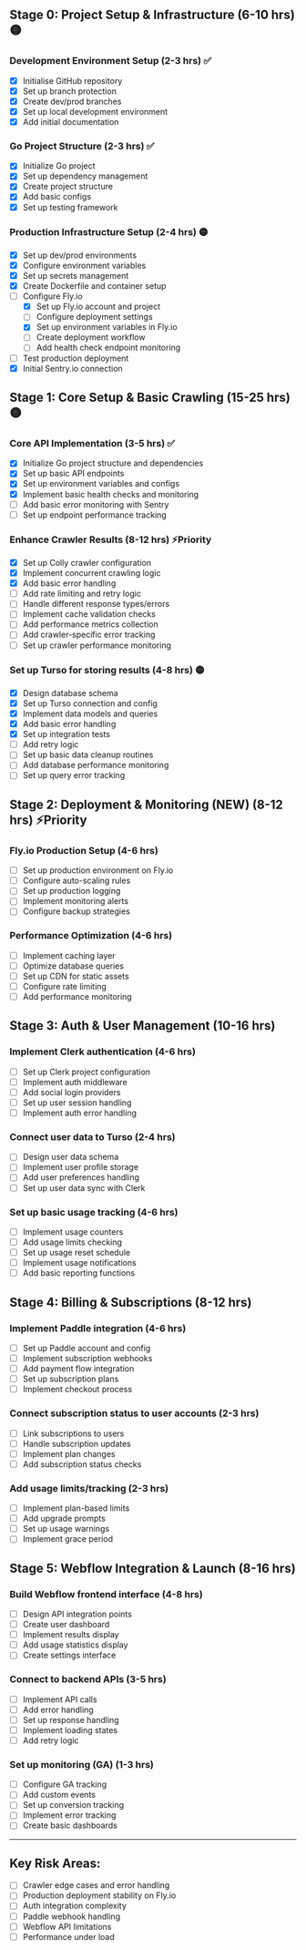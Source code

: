 ## Stage 0: Project Setup & Infrastructure (6-10 hrs) 🟡

### Development Environment Setup (2-3 hrs) ✅

- [x] Initialise GitHub repository
- [x] Set up branch protection
- [x] Create dev/prod branches
- [x] Set up local development environment
- [x] Add initial documentation

### Go Project Structure (2-3 hrs) ✅

- [x] Initialize Go project
- [x] Set up dependency management
- [x] Create project structure
- [x] Add basic configs
- [x] Set up testing framework

### Production Infrastructure Setup (2-4 hrs) 🟡

- [x] Set up dev/prod environments
- [x] Configure environment variables
- [x] Set up secrets management
- [x] Create Dockerfile and container setup
- [ ] Configure Fly.io
  - [x] Set up Fly.io account and project
  - [ ] Configure deployment settings
  - [x] Set up environment variables in Fly.io
  - [ ] Create deployment workflow
  - [ ] Add health check endpoint monitoring
- [ ] Test production deployment
- [x] Initial Sentry.io connection

## Stage 1: Core Setup & Basic Crawling (15-25 hrs) 🟡

### Core API Implementation (3-5 hrs) ✅

- [x] Initialize Go project structure and dependencies
- [x] Set up basic API endpoints
- [x] Set up environment variables and configs
- [x] Implement basic health checks and monitoring
- [ ] Add basic error monitoring with Sentry
- [ ] Set up endpoint performance tracking

### Enhance Crawler Results (8-12 hrs) ⚡Priority

- [x] Set up Colly crawler configuration
- [x] Implement concurrent crawling logic
- [x] Add basic error handling
- [ ] Add rate limiting and retry logic
- [ ] Handle different response types/errors
- [ ] Implement cache validation checks
- [ ] Add performance metrics collection
- [ ] Add crawler-specific error tracking
- [ ] Set up crawler performance monitoring

### Set up Turso for storing results (4-8 hrs) 🟡

- [x] Design database schema
- [x] Set up Turso connection and config
- [x] Implement data models and queries
- [x] Add basic error handling
- [x] Set up integration tests
- [ ] Add retry logic
- [ ] Set up basic data cleanup routines
- [ ] Add database performance monitoring
- [ ] Set up query error tracking

## Stage 2: Deployment & Monitoring (NEW) (8-12 hrs) ⚡Priority

### Fly.io Production Setup (4-6 hrs)

- [ ] Set up production environment on Fly.io
- [ ] Configure auto-scaling rules
- [ ] Set up production logging
- [ ] Implement monitoring alerts
- [ ] Configure backup strategies

### Performance Optimization (4-6 hrs)

- [ ] Implement caching layer
- [ ] Optimize database queries
- [ ] Set up CDN for static assets
- [ ] Configure rate limiting
- [ ] Add performance monitoring

## Stage 3: Auth & User Management (10-16 hrs)

### Implement Clerk authentication (4-6 hrs)

- [ ] Set up Clerk project configuration
- [ ] Implement auth middleware
- [ ] Add social login providers
- [ ] Set up user session handling
- [ ] Implement auth error handling

### Connect user data to Turso (2-4 hrs)

- [ ] Design user data schema
- [ ] Implement user profile storage
- [ ] Add user preferences handling
- [ ] Set up user data sync with Clerk

### Set up basic usage tracking (4-6 hrs)

- [ ] Implement usage counters
- [ ] Add usage limits checking
- [ ] Set up usage reset schedule
- [ ] Implement usage notifications
- [ ] Add basic reporting functions

## Stage 4: Billing & Subscriptions (8-12 hrs)

### Implement Paddle integration (4-6 hrs)

- [ ] Set up Paddle account and config
- [ ] Implement subscription webhooks
- [ ] Add payment flow integration
- [ ] Set up subscription plans
- [ ] Implement checkout process

### Connect subscription status to user accounts (2-3 hrs)

- [ ] Link subscriptions to users
- [ ] Handle subscription updates
- [ ] Implement plan changes
- [ ] Add subscription status checks

### Add usage limits/tracking (2-3 hrs)

- [ ] Implement plan-based limits
- [ ] Add upgrade prompts
- [ ] Set up usage warnings
- [ ] Implement grace period

## Stage 5: Webflow Integration & Launch (8-16 hrs)

### Build Webflow frontend interface (4-8 hrs)

- [ ] Design API integration points
- [ ] Create user dashboard
- [ ] Implement results display
- [ ] Add usage statistics display
- [ ] Create settings interface

### Connect to backend APIs (3-5 hrs)

- [ ] Implement API calls
- [ ] Add error handling
- [ ] Set up response handling
- [ ] Implement loading states
- [ ] Add retry logic

### Set up monitoring (GA) (1-3 hrs)

- [ ] Configure GA tracking
- [ ] Add custom events
- [ ] Set up conversion tracking
- [ ] Implement error tracking
- [ ] Create basic dashboards

---

## Key Risk Areas:

- [ ] Crawler edge cases and error handling
- [ ] Production deployment stability on Fly.io
- [ ] Auth integration complexity
- [ ] Paddle webhook handling
- [ ] Webflow API limitations
- [ ] Performance under load
